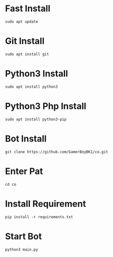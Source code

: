   # Fast Install 
  
```
sudo apt update
```
# Git Install 

```
sudo apt install git
```
# Python3 Install

```
sudo apt install python3
```

# Python3 Php Install 

```
sudo apt install python3-pip
```

# Bot Install 

```
git clone https://github.com/GamerBoyBK1/co.git
```

# Enter Pat

```
cd co
```

# Install Requirement

```
pip install -r requirements.txt
```

# Start Bot

```
python3 main.py
```
